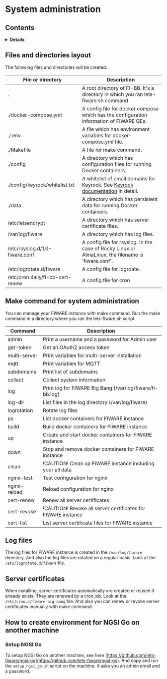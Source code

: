 # System administration

## Contents

<details>
<summary><strong>Details</strong></summary>

-   [Files and directories layout](#files-and-directories-layout)
-   [Make command for system administration](#make-command-for-system-administration)
-   [Log files](#log-files)
-   [Server certificates](#server-certificates)
-   [How to create environment for NGSI Go on another machine](#how-to-create-environment-for-ngsi-go-on-another-machine)
    -   [Setup NGSI Go](#setup-ngsi-go)

</details>

## Files and directories layout

The following files and directories will be created.

| File or directory                | Description                                                                                                                                                                                                  |
| -------------------------------- | ------------------------------------------------------------------------------------------------------------------------------------------------------------------------------------------------------------ |
| .                                | A root directory of FI-BB. It's a directory in which you ran lets-fiware.sh command.                                                                                                                         |
| ./docker-compose.yml             | A config file for docker compose which has the configuration information of FIWARE GEs.                                                                                                                      |
| ./.env                           | A file which has environment variables for docker-compose.yml file.                                                                                                                                          |
| ./Makefile                       | A file for make command.                                                                                                                                                                                     |
| ./config                         | A directory which has configuration files for running Docker containers.                                                                                                                                     |
| ./config/keyrock/whitelist.txt   | A whitelist of email domains for Keyrock. See [Keyrock documentation](https://fiware-idm.readthedocs.io/en/latest/installation_and_administration_guide/configuration/index.html#email-filtering) in detail. |
| ./data                           | A directory which has persistent data for running Docker containers.                                                                                                                                         |
| /etc/letsencrypt                 | A directory which has server certificate files.                                                                                                                                                              |
| /var/log/fiware                  | A directory which has log files.                                                                                                                                                                             |
| /etc/rsyslog.d/10-fiware.conf    | A config file for rsyslog. In the case of Rocky Linux or AlmaLinux, the filename is 'fiware.conf'.                                                                                                           |
| /etc/logrotate.d/fiware          | A config file for logroate.                                                                                                                                                                                  |
| /etc/cron.daily/fi-bb-cert-renew | A config file for cron                                                                                                                                                                                       |

## Make command for system administration

You can manage your FIWARE instance with make command. Run the make command in a directory where you ran
the lets-fiware.sh script.

| Command      | Description                                                  |
| ------------ | ------------------------------------------------------------ |
| admin        | Print a username and a password for Admin user               |
| get-token    | Get an OAuth2 access token                                   |
| multi-server | Print variables for multi-server installation                |
| mqtt         | Print variables for MQTT                                     |
| subdomains   | Print list of subdomains                                     |
| collect      | Collect system information                                   |
| log          | Print log for FIWARE Big Bang (/var/log/fiware/fi-bb.log)    |
| log-dir      | List files in the log directory (/var/log/fiware)            |
| logrotation  | Rotate log files                                             |
| ps           | List docker containers for FIWARE instance                   |
| build        | Build docker containers for FIWARE instance                  |
| up           | Create and start docker containers for FIWARE instance       |
| down         | Stop and remove docker containers for FIWARE instance        |
| clean        | !CAUTION! Clean up FIWARE instance including your all data   |
| nginx-test   | Test configuration for nginx                                 |
| nginx-reload | Reload configuration for nginx                               |
| cert-renew   | Renew all server certificates                                |
| cert-revoke  | !CAUTION! Revoke all server certificates for FIWARE instance |
| cert-list    | List server certificate files for FIWARE instance            |

## Log files

The log files for FIWARE instance is created in the `/var/log/fiware` directory.
And also the log files are rotated on a regular basis. Look at the `/etc/logrotate.d/fiware` file.

## Server certificates

When installing, server certificates automatically are created or reused if already exists.
They are renewed by a cron job. Look at the `/etc/cron.d/fiware-big-bang` file. And also you can
renew or revoke server certificates manually with make command.

## How to create environment for NGSI Go on another machine

### Setup NGSI Go

To setup NGSI Go on another machine, see here [https://github.com/lets-fiware/ngsi-go](https://github.com/lets-fiware/ngsi-go).
And copy and run the `setup_ngsi_go.sh` script on the machine. It asks you an admin email and a password.
